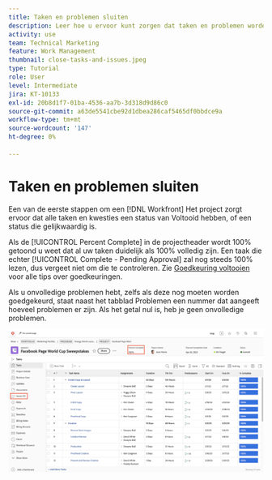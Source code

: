 ```yaml
---
title: Taken en problemen sluiten
description: Leer hoe u ervoor kunt zorgen dat taken en problemen worden gesloten voordat u een project sluit in [!DNL  Workfront].
activity: use
team: Technical Marketing
feature: Work Management
thumbnail: close-tasks-and-issues.jpeg
type: Tutorial
role: User
level: Intermediate
jira: KT-10133
exl-id: 20b8d1f7-01ba-4536-aa7b-3d318d9d86c0
source-git-commit: a63de5541cbe92d1dbea286caf5465df0bbdce9a
workflow-type: tm+mt
source-wordcount: '147'
ht-degree: 0%

---
```


# Taken en problemen sluiten

Een van de eerste stappen om een [!DNL Workfront] Het project zorgt ervoor dat alle taken en kwesties een status van Voltooid hebben, of een status die gelijkwaardig is.

Als de [!UICONTROL Percent Complete] in de projectheader wordt 100% getoond u weet dat al uw taken duidelijk als 100% volledig zijn. Een taak die echter [!UICONTROL Complete - Pending Approval] zal nog steeds 100% lezen, dus vergeet niet om die te controleren. Zie [Goedkeuring voltooien](https://experienceleague.adobe.com/docs/workfront-learn/tutorials-workfront/manage-work/close-a-project/complete-approvals.html) voor alle tips over goedkeuringen.

Als u onvolledige problemen hebt, zelfs als deze nog moeten worden goedgekeurd, staat naast het tabblad Problemen een nummer dat aangeeft hoeveel problemen er zijn. Als het getal nul is, heb je geen onvolledige problemen.

![Project weergeven [!UICONTROL Percent Complete] en open kwesties](assets/close-tasks-and-issues.png)
